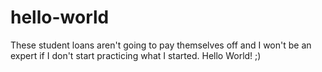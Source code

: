 # hello-world
These student loans aren't going to pay themselves off and I won't be an expert if I don't start practicing what I started. Hello World!
;)
